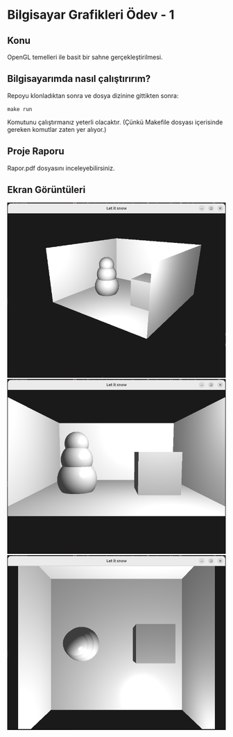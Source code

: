 # Bilgisayar Grafikleri Ödev - 1

## Konu
OpenGL temelleri ile basit bir sahne gerçekleştirilmesi.

## Bilgisayarımda nasıl çalıştırırım?
Repoyu klonladıktan sonra ve dosya dizinine gittikten sonra:
```
make run
```
Komutunu çalıştırmanız yeterli olacaktır.
(Çünkü Makefile dosyası içerisinde gereken komutlar zaten yer alıyor.)

## Proje Raporu
Rapor.pdf dosyasını inceleyebilirsiniz.

## Ekran Görüntüleri
![cross](https://github.com/ahmetoguzz/computer_graphics/blob/main/ekran_g%C3%B6r%C3%BCnt%C3%BCleri/cross.png)
![front](https://github.com/ahmetoguzz/computer_graphics/blob/main/ekran_g%C3%B6r%C3%BCnt%C3%BCleri/front.png)
![up](https://github.com/ahmetoguzz/computer_graphics/blob/main/ekran_g%C3%B6r%C3%BCnt%C3%BCleri/up.png)